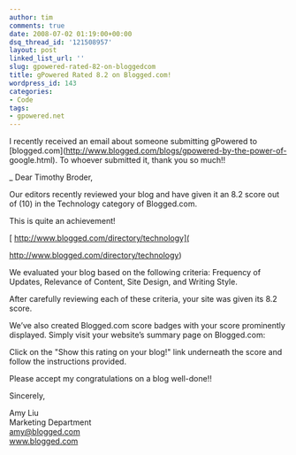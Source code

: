 ```yaml
---
author: tim
comments: true
date: 2008-07-02 01:19:00+00:00
dsq_thread_id: '121508957'
layout: post
linked_list_url: ''
slug: gpowered-rated-82-on-bloggedcom
title: gPowered Rated 8.2 on Blogged.com!
wordpress_id: 143
categories:
- Code
tags:
- gpowered.net
---
```


I recently received an email about someone submitting gPowered to
[blogged.com](http://www.blogged.com/blogs/gpowered-by-the-power-of-
google.html). To whoever submitted it, thank you so much!!  
  
_ Dear Timothy Broder,  
  
Our editors recently reviewed your blog and have given it an 8.2 score out of
(10) in the Technology category of Blogged.com.  
  
This is quite an achievement!  
  
[ http://www.blogged.com/directory/technology](

http://www.blogged.com/directory/technology)  
  
We evaluated your blog based on the following criteria: Frequency of Updates,
Relevance of Content, Site Design, and Writing Style.  
  
After carefully reviewing each of these criteria, your site was given its 8.2
score.  
  
We’ve also created Blogged.com score badges with your score prominently
displayed. Simply visit your website’s summary page on Blogged.com:  
  
Click on the "Show this rating on your blog!" link underneath the score and
follow the instructions provided.  
  
Please accept my congratulations on a blog well-done!!  
  
Sincerely,  
  
Amy Liu  
Marketing Department  
amy@blogged.com  
www.blogged.com  
  
